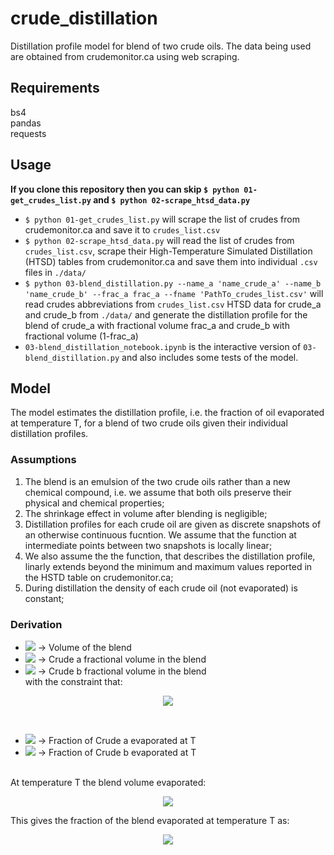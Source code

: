 # crude_distillation
Distillation profile model for blend of two crude oils. The data being used are obtained from crudemonitor.ca using web scraping.

## Requirements
bs4<br>
pandas<br>
requests<br>

## Usage
__If you clone this repository then you can skip `$ python 01-get_crudes_list.py` and `$ python 02-scrape_htsd_data.py`__
- `$ python 01-get_crudes_list.py` will scrape the list of crudes from crudemonitor.ca and save it to `crudes_list.csv`
- `$ python 02-scrape_htsd_data.py` will read the list of crudes from `crudes_list.csv`, scrape their High-Temperature Simulated Distillation (HTSD) tables from crudemonitor.ca and save them into individual `.csv` files in `./data/`
- `$ python 03-blend_distillation.py --name_a 'name_crude_a' --name_b 'name_crude_b' --frac_a frac_a --fname 'PathTo_crudes_list.csv'` will read crudes abbreviations from `crudes_list.csv` HTSD data for crude_a and crude_b from `./data/` and generate the distillation profile for the blend of crude_a with fractional volume frac_a and crude_b with fractional volume (1-frac_a)
- `03-blend_distillation_notebook.ipynb` is the interactive version of `03-blend_distillation.py` and also includes some tests of the model.

## Model
The model estimates the distillation profile, i.e. the fraction of oil evaporated at temperature T, for a blend of two crude oils given their individual distillation profiles.

### Assumptions
1. The blend is an emulsion of the two crude oils rather than a new chemical compound, i.e. we assume that both oils preserve their physical and chemical properties;
2. The shrinkage effect in volume after blending is negligible;
3. Distillation profiles for each crude oil are given as discrete snapshots of an otherwise continuous fucntion. We assume that the function at intermediate points between two snapshots is locally linear;
4. We also assume the the function, that describes the distillation profile, linarly extends beyond the minimum and maximum values reported in the HSTD table on crudemonitor.ca;
5. During distillation the density of each crude oil (not evaporated) is constant;

### Derivation

* <img src="https://render.githubusercontent.com/render/math?math=V">   -> Volume of the blend<br>
* <img src="https://render.githubusercontent.com/render/math?math=f_{V,a}"> -> Crude a fractional volume in the blend<br>
* <img src="https://render.githubusercontent.com/render/math?math=f_{V,b}"> -> Crude b fractional volume in the blend<br>
with the constraint that:
<p align='center'> <img src="https://render.githubusercontent.com/render/math?math=f_{V,a}%2Bf_{V,b} = 1"> </p>
<br>

* <img src="https://render.githubusercontent.com/render/math?math=\alpha_a(T)"> -> Fraction of Crude a evaporated at T<br>
* <img src="https://render.githubusercontent.com/render/math?math=\alpha_b(T)"> -> Fraction of Crude b evaporated at T<br>
<br>
At temperature T the blend volume evaporated:<br>
    <p align='center'><img src="https://render.githubusercontent.com/render/math?math=V(T)=\left[\alpha_a(T)f_{V,a}%2B\alpha_b(T)(1-f_{V,a})\right]V"><br></p>
This gives the fraction of the blend evaporated at temperature T as:<br>
    <p align='center'><img src="https://render.githubusercontent.com/render/math?math=\alpha(T)=\left[\alpha_a(T)f_{V,a}%2B\alpha_b(T)(1-f_{V,a})\right]"><br></p>
<br>

